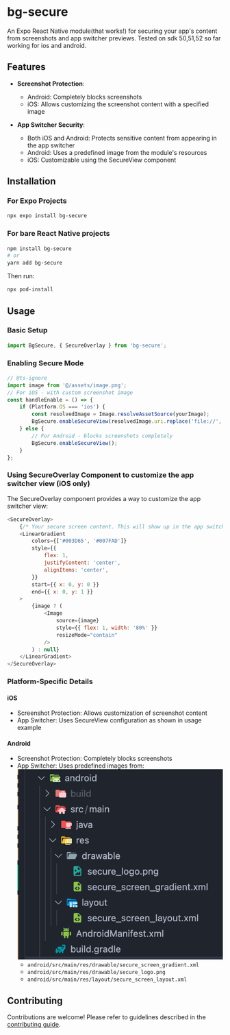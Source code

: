 # bg-secure

An Expo React Native module(that works!) for securing your app's content from screenshots and app switcher previews.
Tested on sdk 50,51,52 so far working for ios and android.

## Features

- **Screenshot Protection**:

    - Android: Completely blocks screenshots
    - iOS: Allows customizing the screenshot content with a specified image

- **App Switcher Security**:
    - Both iOS and Android: Protects sensitive content from appearing in the app switcher
    - Android: Uses a predefined image from the module's resources
    - iOS: Customizable using the SecureView component

## Installation

### For Expo Projects

```bash
npx expo install bg-secure
```

### For bare React Native projects

```bash
npm install bg-secure
# or
yarn add bg-secure
```

Then run:

```bash
npx pod-install
```

## Usage

### Basic Setup

```javascript
import BgSecure, { SecureOverlay } from 'bg-secure';
```

### Enabling Secure Mode

```javascript
// @ts-ignore
import image from '@/assets/image.png';
// For iOS - with custom screenshot image
const handleEnable = () => {
	if (Platform.OS === 'ios') {
		const resolvedImage = Image.resolveAssetSource(yourImage);
		BgSecure.enableSecureView(resolvedImage.uri.replace('file://', ''));
	} else {
		// For Android - blocks screenshots completely
		BgSecure.enableSecureView();
	}
};
```

### Using SecureOverlay Component to customize the app switcher view (iOS only)

The SecureOverlay component provides a way to customize the app switcher view:

```javascript
<SecureOverlay>
	{/* Your secure screen content. This will show up in the app switcher for iOS */}
	<LinearGradient
		colors={['#003D65', '#007FAD']}
		style={{
			flex: 1,
			justifyContent: 'center',
			alignItems: 'center',
		}}
		start={{ x: 0, y: 0 }}
		end={{ x: 0, y: 1 }}
	>
		{image ? (
			<Image
				source={image}
				style={{ flex: 1, width: '80%' }}
				resizeMode="contain"
			/>
		) : null}
	</LinearGradient>
</SecureOverlay>
```

### Platform-Specific Details

#### iOS

- Screenshot Protection: Allows customization of screenshot content
- App Switcher: Uses SecureView configuration as shown in usage example

#### Android

- Screenshot Protection: Completely blocks screenshots
- App Switcher: Uses predefined images from:
  ![screenshot of files for android app switcher block view](./android-files.png)
    - `android/src/main/res/drawable/secure_screen_gradient.xml`
    - `android/src/main/res/drawable/secure_logo.png`
    - `android/src/main/res/layout/secure_screen_layout.xml`

## Contributing

Contributions are welcome! Please refer to guidelines described in the [contributing guide](https://github.com/expo/expo#contributing).
